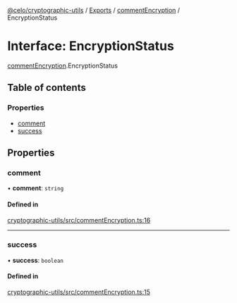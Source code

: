 [@celo/cryptographic-utils](../README.md) / [Exports](../modules.md) / [commentEncryption](../modules/commentEncryption.md) / EncryptionStatus

# Interface: EncryptionStatus

[commentEncryption](../modules/commentEncryption.md).EncryptionStatus

## Table of contents

### Properties

- [comment](commentEncryption.EncryptionStatus.md#comment)
- [success](commentEncryption.EncryptionStatus.md#success)

## Properties

### comment

• **comment**: `string`

#### Defined in

[cryptographic-utils/src/commentEncryption.ts:16](https://github.com/celo-org/developer-tooling/blob/master/packages/sdk/cryptographic-utils/src/commentEncryption.ts#L16)

___

### success

• **success**: `boolean`

#### Defined in

[cryptographic-utils/src/commentEncryption.ts:15](https://github.com/celo-org/developer-tooling/blob/master/packages/sdk/cryptographic-utils/src/commentEncryption.ts#L15)
